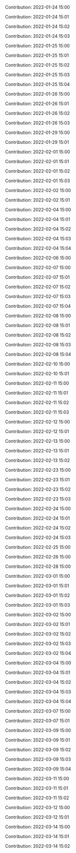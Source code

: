 Contribution: 2022-01-24 15:00

Contribution: 2022-01-24 15:01

Contribution: 2022-01-24 15:02

Contribution: 2022-01-24 15:03

Contribution: 2022-01-25 15:00

Contribution: 2022-01-25 15:01

Contribution: 2022-01-25 15:02

Contribution: 2022-01-25 15:03

Contribution: 2022-01-25 15:04

Contribution: 2022-01-26 15:00

Contribution: 2022-01-26 15:01

Contribution: 2022-01-26 15:02

Contribution: 2022-01-26 15:03

Contribution: 2022-01-29 15:00

Contribution: 2022-01-29 15:01

Contribution: 2022-02-01 15:00

Contribution: 2022-02-01 15:01

Contribution: 2022-02-01 15:02

Contribution: 2022-02-01 15:03

Contribution: 2022-02-02 15:00

Contribution: 2022-02-02 15:01

Contribution: 2022-02-04 15:00

Contribution: 2022-02-04 15:01

Contribution: 2022-02-04 15:02

Contribution: 2022-02-04 15:03

Contribution: 2022-02-04 15:04

Contribution: 2022-02-06 15:00

Contribution: 2022-02-07 15:00

Contribution: 2022-02-07 15:01

Contribution: 2022-02-07 15:02

Contribution: 2022-02-07 15:03

Contribution: 2022-02-07 15:04

Contribution: 2022-02-08 15:00

Contribution: 2022-02-08 15:01

Contribution: 2022-02-08 15:02

Contribution: 2022-02-08 15:03

Contribution: 2022-02-08 15:04

Contribution: 2022-02-10 15:00

Contribution: 2022-02-10 15:01

Contribution: 2022-02-11 15:00

Contribution: 2022-02-11 15:01

Contribution: 2022-02-11 15:02

Contribution: 2022-02-11 15:03

Contribution: 2022-02-12 15:00

Contribution: 2022-02-12 15:01

Contribution: 2022-02-13 15:00

Contribution: 2022-02-13 15:01

Contribution: 2022-02-13 15:02

Contribution: 2022-02-23 15:00

Contribution: 2022-02-23 15:01

Contribution: 2022-02-23 15:02

Contribution: 2022-02-23 15:03

Contribution: 2022-02-24 15:00

Contribution: 2022-02-24 15:01

Contribution: 2022-02-24 15:02

Contribution: 2022-02-24 15:03

Contribution: 2022-02-25 15:00

Contribution: 2022-02-26 15:00

Contribution: 2022-02-28 15:00

Contribution: 2022-03-01 15:00

Contribution: 2022-03-01 15:01

Contribution: 2022-03-01 15:02

Contribution: 2022-03-01 15:03

Contribution: 2022-03-02 15:00

Contribution: 2022-03-02 15:01

Contribution: 2022-03-02 15:02

Contribution: 2022-03-02 15:03

Contribution: 2022-03-02 15:04

Contribution: 2022-03-04 15:00

Contribution: 2022-03-04 15:01

Contribution: 2022-03-04 15:02

Contribution: 2022-03-04 15:03

Contribution: 2022-03-04 15:04

Contribution: 2022-03-07 15:00

Contribution: 2022-03-07 15:01

Contribution: 2022-03-09 15:00

Contribution: 2022-03-09 15:01

Contribution: 2022-03-09 15:02

Contribution: 2022-03-09 15:03

Contribution: 2022-03-09 15:04

Contribution: 2022-03-11 15:00

Contribution: 2022-03-11 15:01

Contribution: 2022-03-11 15:02

Contribution: 2022-03-12 15:00

Contribution: 2022-03-12 15:01

Contribution: 2022-03-14 15:00

Contribution: 2022-03-14 15:01

Contribution: 2022-03-14 15:02

